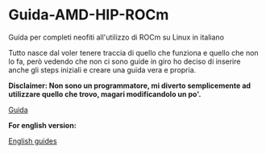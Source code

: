 # Guida-AMD-HIP-ROCm
Guida per completi neofiti all'utilizzo di ROCm su Linux in italiano

Tutto nasce dal voler tenere traccia di quello che funziona e quello che non lo fa, però vedendo che non ci sono guide in giro ho deciso di inserire anche gli steps iniziali e creare una guida vera e propria. 

**Disclaimer: Non sono un programmatore, mi diverto semplicemente ad utilizzare quello che trovo, magari modificandolo un po'.**

[Guida](Tutorial_rocm.md)

**For english version:**

[English guides](https://wasdtech.altervista.org/)
